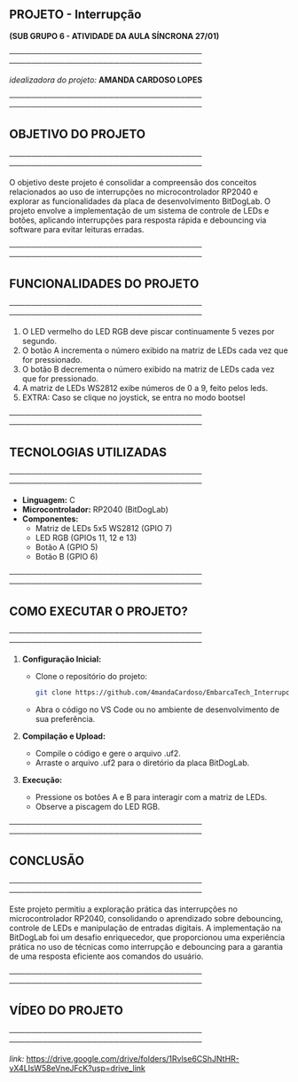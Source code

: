 ## PROJETO - Interrupção
**(SUB GRUPO 6 - ATIVIDADE DA AULA SÍNCRONA 27/01)**

─────────────────────────────────── ───────────────────────────────────





*idealizadora do projeto:*
**AMANDA CARDOSO LOPES**

─────────────────────────────────── ───────────────────────────────────

## OBJETIVO DO PROJETO

─────────────────────────────────── ───────────────────────────────────

O objetivo deste projeto é consolidar a compreensão dos conceitos relacionados ao uso de interrupções no microcontrolador RP2040 e explorar as funcionalidades da placa de desenvolvimento BitDogLab. O projeto envolve a implementação de um sistema de controle de LEDs e botões, aplicando interrupções para resposta rápida e debouncing via software para evitar leituras erradas.



─────────────────────────────────── ───────────────────────────────────

## FUNCIONALIDADES DO PROJETO

─────────────────────────────────── ───────────────────────────────────

1. O LED vermelho do LED RGB deve piscar continuamente 5 vezes por segundo.
2. O botão A incrementa o número exibido na matriz de LEDs cada vez que for pressionado.
3. O botão B decrementa o número exibido na matriz de LEDs cada vez que for pressionado.
4. A matriz de LEDs WS2812 exibe números de 0 a 9, feito pelos leds.
5. EXTRA: Caso se clique no joystick, se entra no modo bootsel




─────────────────────────────────── ───────────────────────────────────

## TECNOLOGIAS UTILIZADAS

─────────────────────────────────── ───────────────────────────────────

- **Linguagem:** C
- **Microcontrolador:** RP2040 (BitDogLab)
- **Componentes:**
  - Matriz de LEDs 5x5 WS2812 (GPIO 7)
  - LED RGB (GPIOs 11, 12 e 13)
  - Botão A (GPIO 5)
  - Botão B (GPIO 6)




─────────────────────────────────── ───────────────────────────────────

## COMO EXECUTAR O PROJETO?

─────────────────────────────────── ───────────────────────────────────

1. **Configuração Inicial:**
   - Clone o repositório do projeto:
     ```sh
     git clone https://github.com/4mandaCardoso/EmbarcaTech_Interrupcoes.git
     ```
   - Abra o código no VS Code ou no ambiente de desenvolvimento de sua preferência.

2. **Compilação e Upload:**
   - Compile o código e gere o arquivo .uf2.
   - Arraste o arquivo .uf2 para o diretório da placa BitDogLab.

3. **Execução:**
   - Pressione os botões A e B para interagir com a matriz de LEDs.
   - Observe a piscagem do LED RGB.




─────────────────────────────────── ───────────────────────────────────

## CONCLUSÃO

─────────────────────────────────── ───────────────────────────────────

Este projeto permitiu a exploração prática das interrupções no microcontrolador RP2040, consolidando o aprendizado sobre debouncing, controle de LEDs e manipulação de entradas digitais. A implementação na BitDogLab foi um desafio enriquecedor, que proporcionou uma experiência prática no uso de técnicas como interrupção e debouncing para a garantia de uma resposta eficiente aos comandos do usuário.




─────────────────────────────────── ───────────────────────────────────

## VÍDEO DO PROJETO

─────────────────────────────────── ───────────────────────────────────

*link:* https://drive.google.com/drive/folders/1Rvlse6CShJNtHR-vX4LIsW58eVneJFcK?usp=drive_link




